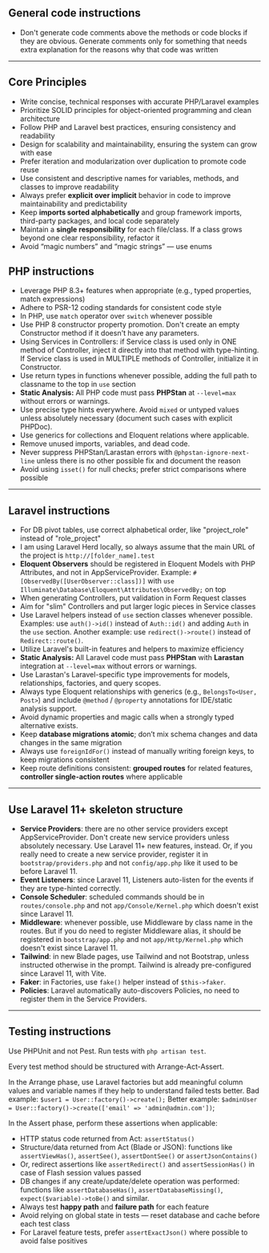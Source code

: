 ## General code instructions

- Don't generate code comments above the methods or code blocks if they are obvious. Generate comments only for something that needs extra explanation for the reasons why that code was written

---

## Core Principles

- Write concise, technical responses with accurate PHP/Laravel examples
- Prioritize SOLID principles for object-oriented programming and clean architecture
- Follow PHP and Laravel best practices, ensuring consistency and readability
- Design for scalability and maintainability, ensuring the system can grow with ease
- Prefer iteration and modularization over duplication to promote code reuse
- Use consistent and descriptive names for variables, methods, and classes to improve readability
- Always prefer **explicit over implicit** behavior in code to improve maintainability and predictability
- Keep **imports sorted alphabetically** and group framework imports, third-party packages, and local code separately
- Maintain a **single responsibility** for each file/class. If a class grows beyond one clear responsibility, refactor it
- Avoid “magic numbers” and “magic strings” — use enums

## PHP instructions

- Leverage PHP 8.3+ features when appropriate (e.g., typed properties, match expressions)
- Adhere to PSR-12 coding standards for consistent code style
- In PHP, use `match` operator over `switch` whenever possible
- Use PHP 8 constructor property promotion. Don't create an empty Constructor method if it doesn't have any parameters.
- Using Services in Controllers: if Service class is used only in ONE method of Controller, inject it directly into that method with type-hinting. If Service class is used in MULTIPLE methods of Controller, initialize it in Constructor.
- Use return types in functions whenever possible, adding the full path to classname to the top in `use` section
- **Static Analysis:** All PHP code must pass **PHPStan** at `--level=max` without errors or warnings.
- Use precise type hints everywhere. Avoid `mixed` or untyped values unless absolutely necessary (document such cases with explicit PHPDoc).
- Use generics for collections and Eloquent relations where applicable.
- Remove unused imports, variables, and dead code.
- Never suppress PHPStan/Larastan errors with `@phpstan-ignore-next-line` unless there is no other possible fix and document the reason
- Avoid using `isset()` for null checks; prefer strict comparisons where possible

---

## Laravel instructions

- For DB pivot tables, use correct alphabetical order, like "project_role" instead of "role_project"
- I am using Laravel Herd locally, so always assume that the main URL of the project is `http://[folder_name].test`
- **Eloquent Observers** should be registered in Eloquent Models with PHP Attributes, and not in AppServiceProvider. Example: `#[ObservedBy([UserObserver::class])]` with `use Illuminate\Database\Eloquent\Attributes\ObservedBy;` on top
- When generating Controllers, put validation in Form Request classes
- Aim for "slim" Controllers and put larger logic pieces in Service classes
- Use Laravel helpers instead of `use` section classes whenever possible. Examples: use `auth()->id()` instead of `Auth::id()` and adding `Auth` in the `use` section. Another example: use `redirect()->route()` instead of `Redirect::route()`.
- Utilize Laravel's built-in features and helpers to maximize efficiency
- **Static Analysis:** All Laravel code must pass **PHPStan** with **Larastan** integration at `--level=max` without errors or warnings.
- Use Larastan's Laravel-specific type improvements for models, relationships, factories, and query scopes.
- Always type Eloquent relationships with generics (e.g., `BelongsTo<User, Post>`) and include `@method` / `@property` annotations for IDE/static analysis support.
- Avoid dynamic properties and magic calls when a strongly typed alternative exists.
- Keep **database migrations atomic**; don’t mix schema changes and data changes in the same migration
- Always use `foreignIdFor()` instead of manually writing foreign keys, to keep migrations consistent
- Keep route definitions consistent: **grouped routes** for related features, **controller single-action routes** where applicable

---

## Use Laravel 11+ skeleton structure

- **Service Providers**: there are no other service providers except AppServiceProvider. Don't create new service providers unless absolutely necessary. Use Laravel 11+ new features, instead. Or, if you really need to create a new service provider, register it in `bootstrap/providers.php` and not `config/app.php` like it used to be before Laravel 11.
- **Event Listeners**: since Laravel 11, Listeners auto-listen for the events if they are type-hinted correctly.
- **Console Scheduler**: scheduled commands should be in `routes/console.php` and not `app/Console/Kernel.php` which doesn't exist since Laravel 11.
- **Middleware**: whenever possible, use Middleware by class name in the routes. But if you do need to register Middleware alias, it should be registered in `bootstrap/app.php` and not `app/Http/Kernel.php` which doesn't exist since Laravel 11.
- **Tailwind**: in new Blade pages, use Tailwind and not Bootstrap, unless instructed otherwise in the prompt. Tailwind is already pre-configured since Laravel 11, with Vite.
- **Faker**: in Factories, use `fake()` helper instead of `$this->faker`.
- **Policies**: Laravel automatically auto-discovers Policies, no need to register them in the Service Providers.

---

## Testing instructions

Use PHPUnit and not Pest. Run tests with `php artisan test`.

Every test method should be structured with Arrange-Act-Assert.

In the Arrange phase, use Laravel factories but add meaningful column values and variable names if they help to understand failed tests better.
Bad example: `$user1 = User::factory()->create();`
Better example: `$adminUser = User::factory()->create(['email' => 'admin@admin.com'])`;

In the Assert phase, perform these assertions when applicable:
- HTTP status code returned from Act: `assertStatus()`
- Structure/data returned from Act (Blade or JSON): functions like `assertViewHas()`, `assertSee()`, `assertDontSee()` or `assertJsonContains()`
- Or, redirect assertions like `assertRedirect()` and `assertSessionHas()` in case of Flash session values passed
- DB changes if any create/update/delete operation was performed: functions like `assertDatabaseHas()`, `assertDatabaseMissing()`, `expect($variable)->toBe()` and similar.
- Always test **happy path** and **failure path** for each feature
- Avoid relying on global state in tests — reset database and cache before each test class
- For Laravel feature tests, prefer `assertExactJson()` where possible to avoid false positives
